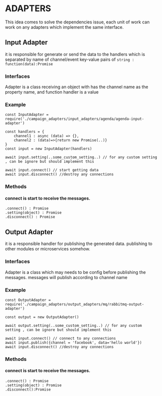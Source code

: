 # ADAPTERS
This idea comes to solve the dependencies issue, each unit of work can work on any adapters which implement the same interface.


## Input Adapter
it is responsible for generate or send the data to the handlers which is separated by name of channel/event key-value pairs of `string : function(data):Promise`
### Interfaces
Adapter is a class receiving an object with has the channel name as the property name, and function handler is a value

### Example
```
const InputAdapter = require('./campaign_adapters/input_adapters/agenda/agenda-input-adapter')

const handlers = {
    channel1 : async (data) => {},
    channel2 : (data)=>{return new Promise(..)}
}
const input = new InputAdapter(handlers)

await input.setting(..some_custom_setting..) // for any custom setting , can be ignore but should implement this

await input.connect() // start getting data
await input.disconnect() //destroy any connections
```

### Methods

#### connect is start to receive the messages.
```
.connect() : Promise
.setting(object) : Promise
.disconnect() : Promise
```



## Output Adapter
it is a responsible handler for publishing the generated data. publishing to other modules or microservices somehow. 
### Interfaces
Adapter is a class which may needs to be config before publishing the messages.
messages will publish according to channel name
### Example
```
const OutputAdapter = require('./campaign_adapters/output_adapters/mq/rabbitmq-output-adapter')

const output = new OutputAdapter()

await output.setting(..some_custom_setting..) // for any custom setting , can be ignore but should implement this

await input.connect() // connect to any connections
await input.publish({channel = 'facebook', data='hello world'})
await input.disconnect() //destroy any connections
```

### Methods

#### connect is start to receive the messages.
```
.connect() : Promise
.setting(object) : Promise
.disconnect():Promise

```
